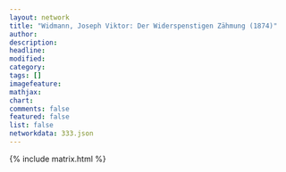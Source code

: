 ```yaml
---
layout: network
title: "Widmann, Joseph Viktor: Der Widerspenstigen Zähmung (1874)"
author:
description:
headline:
modified:
category:
tags: []
imagefeature: 
mathjax: 
chart: 
comments: false
featured: false
list: false
networkdata: 333.json
---
```

{% include matrix.html %}
